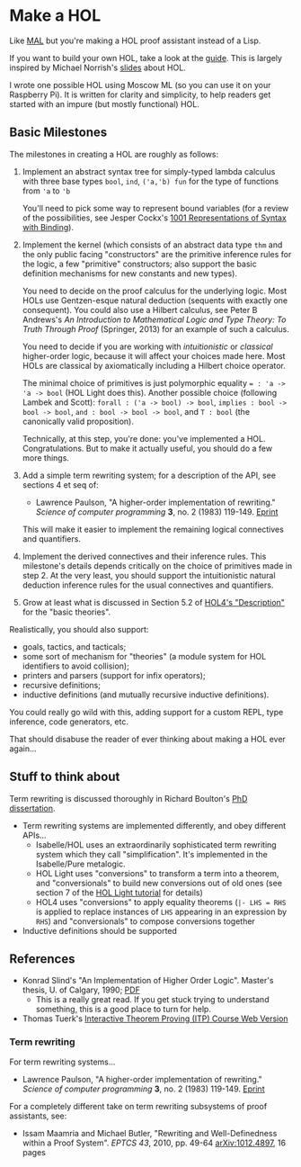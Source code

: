 # Make a HOL

Like [MAL](https://github.com/kanaka/mal) but you're making a HOL
proof assistant instead of a Lisp.

If you want to build your own HOL, take a look at the
[guide](./guide.md). This is largely inspired by Michael Norrish's [slides](https://cgi.cse.unsw.edu.au/~kleing/teaching/thprv-04/slides/slides-HOL4.pdf)
about HOL.

I wrote one possible HOL using Moscow ML (so you can use it on your
Raspberry Pi). It is written for clarity and simplicity, to help
readers get started with an impure (but mostly functional) HOL.

## Basic Milestones

The milestones in creating a HOL are roughly as follows:

1. Implement an abstract syntax tree for simply-typed lambda calculus
   with three base types `bool`, `ind`, `('a,'b) fun` for the type of
   functions from `'a` to `'b`
   
   You'll need to pick some way to represent bound variables (for a
   review of the possibilities, see Jesper Cockx's [1001 Representations of Syntax with Binding](https://jesper.sikanda.be/posts/1001-syntax-representations.html)).
2. Implement the kernel (which consists of an abstract data type `thm`
   and the only public facing "constructors" are the primitive
   inference rules for the logic, a few "primitive" constructors; also
   support the basic definition mechanisms for new constants and new
   types).
   
   You need to decide on the proof calculus for the underlying
   logic. Most HOLs use Gentzen-esque natural deduction (sequents with
   exactly one consequent). You could also use a Hilbert calculus, see
   Peter B Andrews's _An Introduction to Mathematical Logic and Type
   Theory: To Truth Through Proof_ (Springer, 2013) for an example of
   such a calculus.
   
   You need to decide if you are working with _intuitionistic_ or _classical_
   higher-order logic, because it will affect your choices made
   here. Most HOLs are classical by axiomatically including a Hilbert
   choice operator.
   
   The minimal choice of primitives is just polymorphic equality
   `= : 'a -> 'a -> bool` (HOL Light does this). Another possible
   choice (following Lambek and Scott): `forall : ('a -> bool) -> bool`,
   `implies : bool -> bool -> bool`, `and : bool -> bool -> bool`,
   and `T : bool` (the canonically valid proposition).

   Technically, at this step, you're done: you've implemented a
   HOL. Congratulations. But to make it actually useful, you should do
   a few more things.
3. Add a simple term rewriting system; for a description of the API,
   see sections 4 et seq of:
   - Lawrence Paulson,
     "A higher-order implementation of rewriting." 
     _Science of computer programming_ **3**, no. 2 (1983) 119-149.
     [Eprint](https://core.ac.uk/download/pdf/81958412.pdf)
   
   This will make it easier to implement the remaining logical
   connectives and quantifiers.
4. Implement the derived connectives and their inference rules. This
   milestone's details depends critically on the choice of primitives
   made in step 2. At the very least, you should support the
   intuitionistic natural deduction inference rules for the usual
   connectives and quantifiers.
5. Grow at least what is discussed in Section 5.2 of [HOL4's "Description"](http://sourceforge.net/projects/hol/files/hol/trindemossen-1/trindemossen-1-description.pdf/download)
   for the "basic theories".

Realistically, you should also support:
- goals, tactics, and tacticals;
- some sort of mechanism for "theories" (a module system for HOL
  identifiers to avoid collision);
- printers and parsers (support for infix operators);
- recursive definitions;
- inductive definitions (and mutually recursive inductive definitions).

You could really go wild with this, adding support for a custom REPL,
type inference, code generators, etc.

That should disabuse the reader of ever thinking about making a HOL
ever again...

## Stuff to think about

Term rewriting is discussed thoroughly in Richard Boulton's [PhD dissertation](https://www.cl.cam.ac.uk/techreports/UCAM-CL-TR-337.html).

- Term rewriting systems are implemented differently, and obey
  different APIs...
  + Isabelle/HOL uses an extraordinarily sophisticated term rewriting
    system which they call "simplification". It's implemented in the
    Isabelle/Pure metalogic.
  + HOL Light uses "conversions" to transform a term into a theorem,
    and "conversionals" to build new conversions out of old ones (see
    section 7 of the [HOL Light tutorial](https://www.cl.cam.ac.uk/~jrh13/hol-light/tutorial_220.pdf)
    for details)
  + HOL4 uses "conversions" to apply equality theorems (`|- LHS = RHS`
    is applied to replace instances of `LHS` appearing in an
    expression by `RHS`) and "conversionals" to compose conversions
    together
- Inductive definitions should be supported

## References

- Konrad Slind's "An Implementation of Higher Order Logic".
  Master's thesis, U. of Calgary, 1990;
  [PDF](https://ucalgary.scholaris.ca/server/api/core/bitstreams/1e7e0936-2b03-47f4-8b64-628129bcd20c/content)
  + This is a really great read. If you get stuck trying to understand
    something, this is a good place to turn for help.
- Thomas Tuerk's [Interactive Theorem Proving (ITP) Course Web Version](https://hol-theorem-prover.org/hol-course.pdf)

### Term rewriting

For term rewriting systems...

- Lawrence Paulson,
  "A higher-order implementation of rewriting." 
  _Science of computer programming_ **3**, no. 2 (1983) 119-149.
  [Eprint](https://core.ac.uk/download/pdf/81958412.pdf)

For a completely different take on term rewriting subsystems of proof
assistants, see:

- Issam Maamria and Michael Butler,
  "Rewriting and Well-Definedness within a Proof System".
  _EPTCS 43_, 2010, pp. 49-64
  [arXiv:1012.4897](https://arxiv.org/abs/1012.4897), 16 pages
